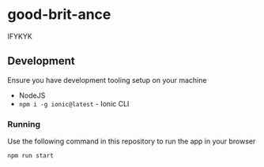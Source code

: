 # good-brit-ance

IFYKYK

## Development
Ensure you have development tooling setup on your machine

- NodeJS
- `npm i -g ionic@latest` - Ionic CLI

### Running
Use the following command in this repository to run the app in your browser

```bash
npm run start
```
